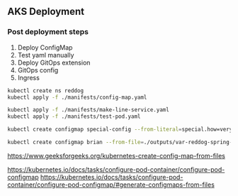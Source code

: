 ## AKS Deployment

### Post deployment steps

1. Deploy ConfigMap
2. Test yaml manually
3. Deploy GitOps extension
4. GitOps config
5. Ingress

```bash
kubectl create ns reddog
kubectl apply -f ./manifests/config-map.yaml

kubectl apply -f ./manifests/make-line-service.yaml
kubectl apply -f ./manifests/test-pod.yaml

kubectl create configmap special-config --from-literal=special.how=very --from-literal=special.type=charm

kubectl create configmap brian --from-file=./outputs/var-reddog-spring-25730.sh

```

https://www.geeksforgeeks.org/kubernetes-create-config-map-from-files 

https://kubernetes.io/docs/tasks/configure-pod-container/configure-pod-configmap 
https://kubernetes.io/docs/tasks/configure-pod-container/configure-pod-configmap/#generate-configmaps-from-files
